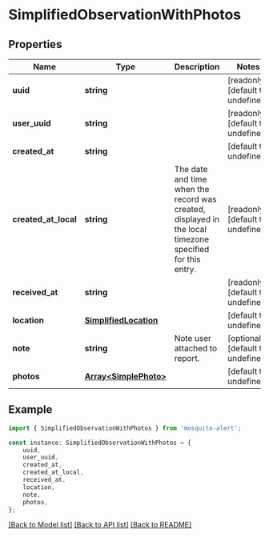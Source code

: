 # SimplifiedObservationWithPhotos


## Properties

Name | Type | Description | Notes
------------ | ------------- | ------------- | -------------
**uuid** | **string** |  | [readonly] [default to undefined]
**user_uuid** | **string** |  | [readonly] [default to undefined]
**created_at** | **string** |  | [default to undefined]
**created_at_local** | **string** | The date and time when the record was created, displayed in the local timezone specified for this entry. | [readonly] [default to undefined]
**received_at** | **string** |  | [readonly] [default to undefined]
**location** | [**SimplifiedLocation**](SimplifiedLocation.md) |  | [default to undefined]
**note** | **string** | Note user attached to report. | [optional] [default to undefined]
**photos** | [**Array&lt;SimplePhoto&gt;**](SimplePhoto.md) |  | [default to undefined]

## Example

```typescript
import { SimplifiedObservationWithPhotos } from 'mosquito-alert';

const instance: SimplifiedObservationWithPhotos = {
    uuid,
    user_uuid,
    created_at,
    created_at_local,
    received_at,
    location,
    note,
    photos,
};
```

[[Back to Model list]](../README.md#documentation-for-models) [[Back to API list]](../README.md#documentation-for-api-endpoints) [[Back to README]](../README.md)
